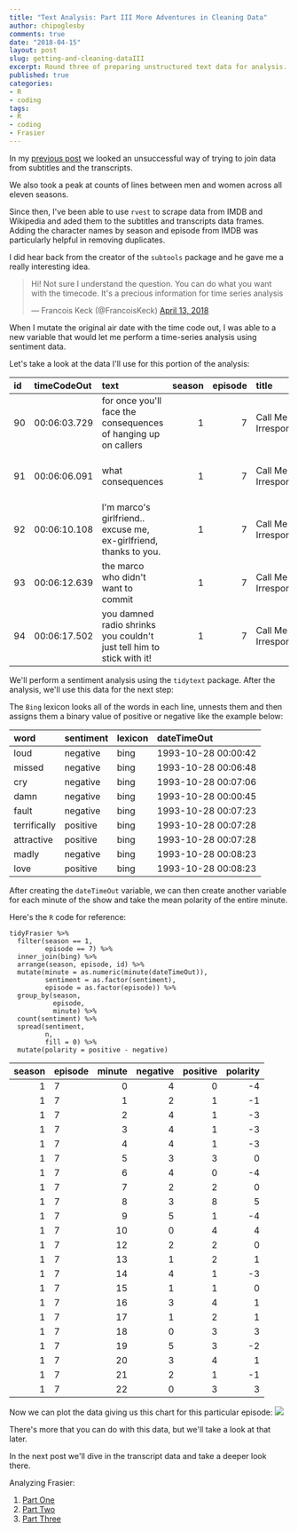 ```yaml
---
title: "Text Analysis: Part III More Adventures in Cleaning Data"
author: chipoglesby
comments: true
date: "2018-04-15"
layout: post
slug: getting-and-cleaning-dataIII
excerpt: Round three of preparing unstructured text data for analysis.
published: true
categories:
- R
- coding
tags:
- R
- coding
- Frasier
---
```


In my [previous post](http://www.chipoglesby.com/2018/04/getting-and-cleaning-dataII/)
we looked an unsuccessful way of trying to join data from subtitles and the
transcripts.

We also took a peak at counts of lines between men and women across all eleven
seasons.

Since then, I've been able to use `rvest` to scrape data from IMDB and Wikipedia
and aded them to the subtitles and transcripts data frames. Adding the character
names by season and episode from IMDB was particularly helpful in removing
duplicates.

I did hear back from the creator of the `subtools` package and he gave me a
really interesting idea.

<blockquote class="twitter-tweet" data-lang="en"><p lang="en" dir="ltr">Hi! Not sure I understand the question. You can do what you want with the timecode. It&#39;s a precious information for time series analysis</p>&mdash; Francois Keck (@FrancoisKeck) <a href="https://twitter.com/FrancoisKeck/status/984678472126812161?ref_src=twsrc%5Etfw">April 13, 2018</a></blockquote>
<script async src="https://platform.twitter.com/widgets.js" charset="utf-8"></script>

When I mutate the original air date with the time code out, I was able to
a new variable that would let me perform a time-series analysis using sentiment
data.

Let's take a look at the data I'll use for this portion of the analysis:

|id |timeCodeOut |text | season | episode|title |directedBy |writtenBy |originalAirDate | viewershipInMillions| imdbVotes| imdbRatings|
|:--|:------------|:-----------------------------------------------------------------------|------:|-------:|:---------------------|:-------------|:--------------------------|:---------------|--------------------:|---------:|-----------:|
|90 |00:06:03.729 |for once you'll face the consequences of hanging up on callers | 1| 7|Call Me Irresponsible |James Burrows |Anne Flett & Chuck Ranberg |1993-10-28 | 27| 439| 7.9|
|91 |00:06:06.091 |what consequences | 1| 7|Call Me Irresponsible |James Burrows |Anne Flett & Chuck Ranberg |1993-10-28 | 27| 439| 7.9|
|92 |00:06:10.108 |l'm marco's girlfriend.. excuse me, ex-girlfriend, thanks to you. | 1| 7|Call Me Irresponsible |James Burrows |Anne Flett & Chuck Ranberg |1993-10-28 | 27| 439| 7.9|
|93 |00:06:12.639 |the marco who didn't want to commit | 1| 7|Call Me Irresponsible |James Burrows |Anne Flett & Chuck Ranberg |1993-10-28 | 27| 439| 7.9|
|94 |00:06:17.502 |you damned radio shrinks you couldn't just tell him to stick with it! | 1| 7|Call Me Irresponsible |James Burrows |Anne Flett & Chuck Ranberg |1993-10-28 | 27| 439| 7.9|

We'll perform a sentiment analysis using the `tidytext` package. After the
analysis, we'll use this data for the next step:

The `Bing` lexicon looks all of the words in each line, unnests them and then
assigns them a binary value of positive or negative like the example below:

|word         |sentiment |lexicon |dateTimeOut         |
|:------------|:---------|:-------|:-------------------|
|loud         |negative  |bing    |1993-10-28 00:00:42 |
|missed       |negative  |bing    |1993-10-28 00:06:48 |
|cry          |negative  |bing    |1993-10-28 00:07:06 |
|damn         |negative  |bing    |1993-10-28 00:00:45 |
|fault        |negative  |bing    |1993-10-28 00:07:23 |
|terrifically |positive  |bing    |1993-10-28 00:07:28 |
|attractive   |positive  |bing    |1993-10-28 00:07:28 |
|madly        |negative  |bing    |1993-10-28 00:08:23 |
|love         |positive  |bing    |1993-10-28 00:08:23 |

After creating the `dateTimeOut` variable, we can then create another variable
for each minute of the show and take the mean polarity of the entire minute.

Here's the `R` code for reference:
```
tidyFrasier %>% 
  filter(season == 1,
         episode == 7) %>% 
  inner_join(bing) %>%
  arrange(season, episode, id) %>%
  mutate(minute = as.numeric(minute(dateTimeOut)),
         sentiment = as.factor(sentiment),
         episode = as.factor(episode)) %>%
  group_by(season,
           episode,
           minute) %>%
  count(sentiment) %>%
  spread(sentiment,
         n,
         fill = 0) %>%
  mutate(polarity = positive - negative)
```

| season|episode | minute| negative| positive| polarity|
|------:|:-------|------:|--------:|--------:|--------:|
|      1|7       |      0|        4|        0|       -4|
|      1|7       |      1|        2|        1|       -1|
|      1|7       |      2|        4|        1|       -3|
|      1|7       |      3|        4|        1|       -3|
|      1|7       |      4|        4|        1|       -3|
|      1|7       |      5|        3|        3|        0|
|      1|7       |      6|        4|        0|       -4|
|      1|7       |      7|        2|        2|        0|
|      1|7       |      8|        3|        8|        5|
|      1|7       |      9|        5|        1|       -4|
|      1|7       |     10|        0|        4|        4|
|      1|7       |     12|        2|        2|        0|
|      1|7       |     13|        1|        2|        1|
|      1|7       |     14|        4|        1|       -3|
|      1|7       |     15|        1|        1|        0|
|      1|7       |     16|        3|        4|        1|
|      1|7       |     17|        1|        2|        1|
|      1|7       |     18|        0|        3|        3|
|      1|7       |     19|        5|        3|       -2|
|      1|7       |     20|        3|        4|        1|
|      1|7       |     21|        2|        1|       -1|
|      1|7       |     22|        0|        3|        3|

Now we can plot the data giving us this chart for this particular episode:
![](https://storage.googleapis.com/www.chipoglesby.com/polarityEpisodeSeven.png)

There's more that you can do with this data, but we'll take a look at that later.

In the next post we'll dive in the transcript data and take a deeper look there.

Analyzing Frasier:

1. [Part One](/2018/04/getting-and-cleaning-data/)
2. [Part Two](/2018/04/getting-and-cleaning-dataII/)
3. [Part Three](/2018/04/getting-and-cleaning-dataIII/)
